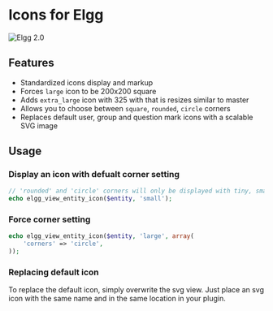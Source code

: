 Icons for Elgg
==============
![Elgg 2.0](https://img.shields.io/badge/Elgg-2.0.x-orange.svg?style=flat-square)

## Features

* Standardized icons display and markup
* Forces `large` icon to be 200x200 square
* Adds `extra_large` icon with 325 with that is resizes similar to master
* Allows you to choose between `square`, `rounded`, `circle` corners
* Replaces default user, group and question mark icons with a scalable SVG image

## Usage

### Display an icon with defualt corner setting

```php
// 'rounded' and 'circle' corners will only be displayed with tiny, small and medium icon sizes
echo elgg_view_entity_icon($entity, 'small');
```

### Force corner setting

```php
echo elgg_view_entity_icon($entity, 'large', array(
	'corners' => 'circle',
));
```

### Replacing default icon

To replace the default icon, simply overwrite the svg view. Just place an svg icon with the same
name and in the same location in your plugin.